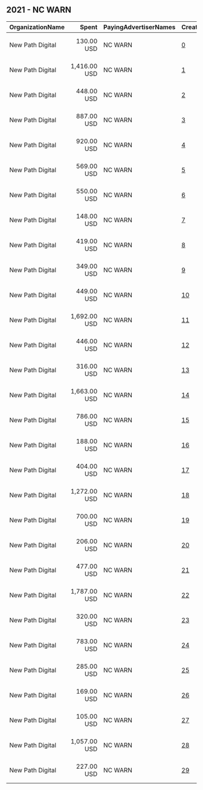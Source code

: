 ## 2021 - NC WARN 
|OrganizationName|Spent|PayingAdvertiserNames|CreativeUrls|Impressions|Genders|AgeBrackets|CountryCodes|BillingAddresses|CandidateBallotInformation|
|:---|---:|:---|:---|---:|:---|:---|:---|:---|:---|
|New Path Digital|130.00 USD|NC WARN|[0](https://www.snap.com/political-ads/asset/1a76743af62a8ca7e016d37e73a20f057eec561dfbd763df6a0ddb2ed69fb209?mediaType=mp4)|43,073||18+|united states|"113 Gatewood Ave.,High Point,27262,US"|NC Climate Emergency|
|New Path Digital|1,416.00 USD|NC WARN|[1](https://www.snap.com/political-ads/asset/774e8c800ede29e2f0ee09a4bf1930d480329e967cbfc52c2eda603a181310cd?mediaType=mp4)|415,078||18+|united states|"113 Gatewood Ave.,High Point,27262,US"|NC Climate Emergency|
|New Path Digital|448.00 USD|NC WARN|[2](https://www.snap.com/political-ads/asset/6a7ae9e34fd05f8a06b06c32167775e2dddb50219ab1e4bbcdbfddf73b31840d?mediaType=mp4)|115,343||18+|united states|"113 Gatewood Ave.,High Point,27262,US"|NC Climate Emergency|
|New Path Digital|887.00 USD|NC WARN|[3](https://www.snap.com/political-ads/asset/774e8c800ede29e2f0ee09a4bf1930d480329e967cbfc52c2eda603a181310cd?mediaType=mp4)|247,585||18+|united states|"113 Gatewood Ave.,High Point,27262,US"|NC Climate Emergency|
|New Path Digital|920.00 USD|NC WARN|[4](https://www.snap.com/political-ads/asset/2e87b8915b47f50de3bd1339b396022ad260e6b3cd7f4fa3bf35a35e801c9ddc?mediaType=mp4)|207,603||18+|united states|"113 Gatewood Ave.,High Point,27262,US"|NC Climate Emergency|
|New Path Digital|569.00 USD|NC WARN|[5](https://www.snap.com/political-ads/asset/1a76743af62a8ca7e016d37e73a20f057eec561dfbd763df6a0ddb2ed69fb209?mediaType=mp4)|144,931||18+|united states|"113 Gatewood Ave.,High Point,27262,US"|NC Climate Emergency|
|New Path Digital|550.00 USD|NC WARN|[6](https://www.snap.com/political-ads/asset/1a76743af62a8ca7e016d37e73a20f057eec561dfbd763df6a0ddb2ed69fb209?mediaType=mp4)|137,119||18+|united states|"113 Gatewood Ave.,High Point,27262,US"|NC Climate Emergency|
|New Path Digital|148.00 USD|NC WARN|[7](https://www.snap.com/political-ads/asset/1a76743af62a8ca7e016d37e73a20f057eec561dfbd763df6a0ddb2ed69fb209?mediaType=mp4)|39,311||18+|united states|"113 Gatewood Ave.,High Point,27262,US"|NC Climate Emergency|
|New Path Digital|419.00 USD|NC WARN|[8](https://www.snap.com/political-ads/asset/2e87b8915b47f50de3bd1339b396022ad260e6b3cd7f4fa3bf35a35e801c9ddc?mediaType=mp4)|113,628||18+|united states|"113 Gatewood Ave.,High Point,27262,US"|NC Climate Emergency|
|New Path Digital|349.00 USD|NC WARN|[9](https://www.snap.com/political-ads/asset/1a76743af62a8ca7e016d37e73a20f057eec561dfbd763df6a0ddb2ed69fb209?mediaType=mp4)|88,568||18+|united states|"113 Gatewood Ave.,High Point,27262,US"|NC Climate Emergency|
|New Path Digital|449.00 USD|NC WARN|[10](https://www.snap.com/political-ads/asset/774e8c800ede29e2f0ee09a4bf1930d480329e967cbfc52c2eda603a181310cd?mediaType=mp4)|139,995||18+|united states|"113 Gatewood Ave.,High Point,27262,US"|NC Climate Emergency|
|New Path Digital|1,692.00 USD|NC WARN|[11](https://www.snap.com/political-ads/asset/2e87b8915b47f50de3bd1339b396022ad260e6b3cd7f4fa3bf35a35e801c9ddc?mediaType=mp4)|384,245||18+|united states|"113 Gatewood Ave.,High Point,27262,US"|NC Climate Emergency|
|New Path Digital|446.00 USD|NC WARN|[12](https://www.snap.com/political-ads/asset/1a76743af62a8ca7e016d37e73a20f057eec561dfbd763df6a0ddb2ed69fb209?mediaType=mp4)|122,692||18+|united states|"113 Gatewood Ave.,High Point,27262,US"|NC Climate Emergency|
|New Path Digital|316.00 USD|NC WARN|[13](https://www.snap.com/political-ads/asset/2e87b8915b47f50de3bd1339b396022ad260e6b3cd7f4fa3bf35a35e801c9ddc?mediaType=mp4)|80,469||18+|united states|"113 Gatewood Ave.,High Point,27262,US"|NC Climate Emergency|
|New Path Digital|1,663.00 USD|NC WARN|[14](https://www.snap.com/political-ads/asset/774e8c800ede29e2f0ee09a4bf1930d480329e967cbfc52c2eda603a181310cd?mediaType=mp4)|462,463||18+|united states|"113 Gatewood Ave.,High Point,27262,US"|NC Climate Emergency|
|New Path Digital|786.00 USD|NC WARN|[15](https://www.snap.com/political-ads/asset/1a76743af62a8ca7e016d37e73a20f057eec561dfbd763df6a0ddb2ed69fb209?mediaType=mp4)|214,310||18+|united states|"113 Gatewood Ave.,High Point,27262,US"|NC Climate Emergency|
|New Path Digital|188.00 USD|NC WARN|[16](https://www.snap.com/political-ads/asset/1a76743af62a8ca7e016d37e73a20f057eec561dfbd763df6a0ddb2ed69fb209?mediaType=mp4)|55,518||18+|united states|"113 Gatewood Ave.,High Point,27262,US"|NC Climate Emergency|
|New Path Digital|404.00 USD|NC WARN|[17](https://www.snap.com/political-ads/asset/774e8c800ede29e2f0ee09a4bf1930d480329e967cbfc52c2eda603a181310cd?mediaType=mp4)|116,184||18+|united states|"113 Gatewood Ave.,High Point,27262,US"|NC Climate Emergency|
|New Path Digital|1,272.00 USD|NC WARN|[18](https://www.snap.com/political-ads/asset/6a7ae9e34fd05f8a06b06c32167775e2dddb50219ab1e4bbcdbfddf73b31840d?mediaType=mp4)|288,989||18+|united states|"113 Gatewood Ave.,High Point,27262,US"|NC Climate Emergency|
|New Path Digital|700.00 USD|NC WARN|[19](https://www.snap.com/political-ads/asset/1a76743af62a8ca7e016d37e73a20f057eec561dfbd763df6a0ddb2ed69fb209?mediaType=mp4)|197,728||18+|united states|"113 Gatewood Ave.,High Point,27262,US"|NC Climate Emergency|
|New Path Digital|206.00 USD|NC WARN|[20](https://www.snap.com/political-ads/asset/1a76743af62a8ca7e016d37e73a20f057eec561dfbd763df6a0ddb2ed69fb209?mediaType=mp4)|62,205||18+|united states|"113 Gatewood Ave.,High Point,27262,US"|NC Climate Emergency|
|New Path Digital|477.00 USD|NC WARN|[21](https://www.snap.com/political-ads/asset/6a7ae9e34fd05f8a06b06c32167775e2dddb50219ab1e4bbcdbfddf73b31840d?mediaType=mp4)|116,184||18+|united states|"113 Gatewood Ave.,High Point,27262,US"|NC Climate Emergency|
|New Path Digital|1,787.00 USD|NC WARN|[22](https://www.snap.com/political-ads/asset/2e87b8915b47f50de3bd1339b396022ad260e6b3cd7f4fa3bf35a35e801c9ddc?mediaType=mp4)|404,247||18+|united states|"113 Gatewood Ave.,High Point,27262,US"|NC Climate Emergency|
|New Path Digital|320.00 USD|NC WARN|[23](https://www.snap.com/political-ads/asset/2e87b8915b47f50de3bd1339b396022ad260e6b3cd7f4fa3bf35a35e801c9ddc?mediaType=mp4)|90,088||18+|united states|"113 Gatewood Ave.,High Point,27262,US"|NC Climate Emergency|
|New Path Digital|783.00 USD|NC WARN|[24](https://www.snap.com/political-ads/asset/6a7ae9e34fd05f8a06b06c32167775e2dddb50219ab1e4bbcdbfddf73b31840d?mediaType=mp4)|188,696||18+|united states|"113 Gatewood Ave.,High Point,27262,US"|NC Climate Emergency|
|New Path Digital|285.00 USD|NC WARN|[25](https://www.snap.com/political-ads/asset/774e8c800ede29e2f0ee09a4bf1930d480329e967cbfc52c2eda603a181310cd?mediaType=mp4)|97,728||18+|united states|"113 Gatewood Ave.,High Point,27262,US"|NC Climate Emergency|
|New Path Digital|169.00 USD|NC WARN|[26](https://www.snap.com/political-ads/asset/1a76743af62a8ca7e016d37e73a20f057eec561dfbd763df6a0ddb2ed69fb209?mediaType=mp4)|45,902||18+|united states|"113 Gatewood Ave.,High Point,27262,US"|NC Climate Emergency|
|New Path Digital|105.00 USD|NC WARN|[27](https://www.snap.com/political-ads/asset/1a76743af62a8ca7e016d37e73a20f057eec561dfbd763df6a0ddb2ed69fb209?mediaType=mp4)|31,309||18+|united states|"113 Gatewood Ave.,High Point,27262,US"|NC Climate Emergency|
|New Path Digital|1,057.00 USD|NC WARN|[28](https://www.snap.com/political-ads/asset/6a7ae9e34fd05f8a06b06c32167775e2dddb50219ab1e4bbcdbfddf73b31840d?mediaType=mp4)|261,809||18+|united states|"113 Gatewood Ave.,High Point,27262,US"|NC Climate Emergency|
|New Path Digital|227.00 USD|NC WARN|[29](https://www.snap.com/political-ads/asset/6a7ae9e34fd05f8a06b06c32167775e2dddb50219ab1e4bbcdbfddf73b31840d?mediaType=mp4)|66,121||18+|united states|"113 Gatewood Ave.,High Point,27262,US"|NC Climate Emergency|
